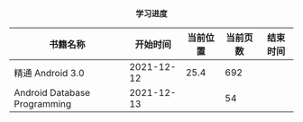 <center><b>学习进度</b></center>

| 书籍名称                     | 开始时间   | 当前位置 | 当前页数 | 结束时间 |
| ---------------------------- | ---------- | -------- | -------- | -------- |
| 精通 Android 3.0             | 2021-12-12 | 25.4     | 692      |          |
| Android Database Programming | 2021-12-13 |          | 54       |          |

